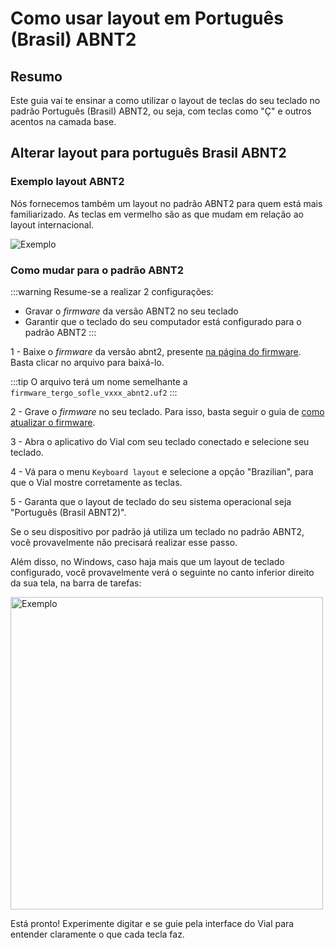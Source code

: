 # Como usar layout em Português (Brasil) ABNT2

## Resumo

Este guia vai te ensinar a como utilizar o layout de teclas do seu teclado no padrão Português (Brasil) ABNT2, ou seja, com teclas como "Ç" e outros acentos na camada base.

## Alterar layout para português Brasil ABNT2

### Exemplo layout ABNT2

Nós fornecemos também um layout no padrão ABNT2 para quem está mais familiarizado. As teclas em vermelho são as que mudam em relação ao layout internacional.

<img src="/Tergo-Sofle-Documentation/img/base_abnt.svg" alt="Exemplo"  />

### Como mudar para o padrão ABNT2

:::warning
Resume-se a realizar 2 configurações:
- Gravar o _firmware_ da versão ABNT2 no seu teclado
- Garantir que o teclado do seu computador está configurado para o padrão ABNT2
:::

1 -  Baixe o _firmware_ da versão abnt2, presente [na página do firmware](https://github.com/TergoTeclados/vial-qmk-firmware/releases/). Basta clicar no arquivo para baixá-lo.

:::tip
O arquivo terá um nome semelhante a `firmware_tergo_sofle_vxxx_abnt2.uf2`
:::

2 - Grave o _firmware_ no seu teclado. Para isso, basta seguir o guia de [como atualizar o firmware](./COMO_ATUALIZAR_FIRMWARE.md).

3 - Abra o aplicativo do Vial com seu teclado conectado e selecione seu teclado.

4 - Vá para o menu `Keyboard layout` e selecione a opção "Brazilian", para que o Vial mostre corretamente as teclas.

5 - Garanta que o layout de teclado do seu sistema operacional seja "Português (Brasil ABNT2)".

Se o seu dispositivo por padrão já utiliza um teclado no padrão ABNT2, você provavelmente não precisará realizar esse passo.

Além disso, no Windows, caso haja mais que um layout de teclado configurado, você provavelmente verá o seguinte no canto inferior direito da sua tela, na barra de tarefas:

<img src="/Tergo-Sofle-Documentation/img/teclados_no_windows.png" alt="Exemplo" width="500" />

Está pronto! Experimente digitar e se guie pela interface do Vial para entender claramente o que cada tecla faz.
